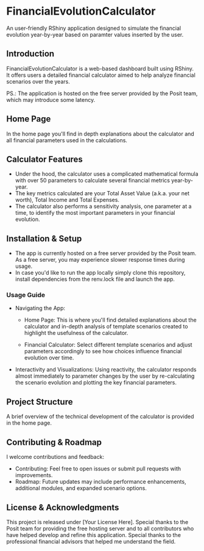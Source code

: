 # FinancialEvolutionCalculator

An user-friendly RShiny application designed to simulate the financial evolution year-by-year based on paramter values inserted by the user.


## Introduction

FinancialEvolutionCalculator is a web-based dashboard built using RShiny. It offers users a detailed financial calculator aimed to help analyze financial scenarios over the years.

PS.: The application is hosted on the free server provided by the Posit team, which may introduce some latency.


## Home Page

In the home page you'll find in depth explanations about the calculator and all financial parameters used in the calculations.


## Calculator Features
- Under the hood, the calculator uses a complicated mathematical formula with over 50 parameters to calculate several financial metrics year-by-year.
- The key metrics calculated are your Total Asset Value (a.k.a. your net worth), Total Income and Total Expenses.
- The calculator also performs a sensitivity analysis, one parameter at a time, to identify the most important parameters in your financial evolution.


## Installation & Setup
- The app is currently hosted on a free server provided by the Posit team. As a free server, you may experience slower response times during usage.
- In case you'd like to run the app locally simply clone this repository, install dependencies from the renv.lock file and launch the app.

### Usage Guide
- Navigating the App:
  - Home Page:
This is where you'll find detailed explanations about the calculator and in-depth analysis of template scenarios created to highlight the usefulness of the calculator.

  - Financial Calculator:
Select different template scenarios and adjust parameters accordingly to see how choices influence financial evolution over time.

- Interactivity and Visualizations:
Using reactivity, the calculator responds almost immediately to parameter changes by the user by re-calculating the scenario evolution and plotting the key financial parameters.

## Project Structure
A brief overview of the technical development of the calculator is provided in the home page.

## Contributing & Roadmap
I welcome contributions and feedback:

- Contributing:
Feel free to open issues or submit pull requests with improvements.
- Roadmap:
Future updates may include performance enhancements, additional modules, and expanded scenario options.


## License & Acknowledgments
This project is released under [Your License Here]. Special thanks to the Posit team for providing the free hosting server and to all contributors who have helped develop and refine this application. Special thanks to the professional financial advisors that helped me understand the field.
